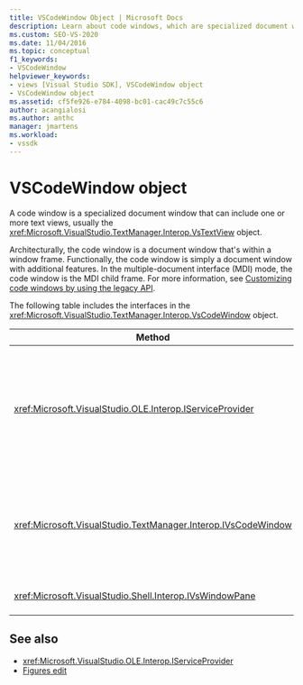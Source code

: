 ```yaml
---
title: VSCodeWindow Object | Microsoft Docs
description: Learn about code windows, which are specialized document windows that can include one or more text views, usually the VsTextView object.
ms.custom: SEO-VS-2020
ms.date: 11/04/2016
ms.topic: conceptual
f1_keywords:
- VSCodeWindow
helpviewer_keywords:
- views [Visual Studio SDK], VSCodeWindow object
- VsCodeWindow object
ms.assetid: cf5fe926-e784-4098-bc01-cac49c7c55c6
author: acangialosi
ms.author: anthc
manager: jmartens
ms.workload:
- vssdk
---
```

# VSCodeWindow object
A code window is a specialized document window that can include one or more text views, usually the <xref:Microsoft.VisualStudio.TextManager.Interop.VsTextView> object.

 Architecturally, the code window is a document window that's within a window frame. Functionally, the code window is simply a document window with additional features. In the multiple-document interface (MDI) mode, the code window is the MDI child frame. For more information, see [Customizing code windows by using the legacy API](/previous-versions/visualstudio/visual-studio-2015/extensibility/customizing-code-windows-by-using-the-legacy-api?preserve-view=true&view=vs-2015).

 The following table includes the interfaces in the <xref:Microsoft.VisualStudio.TextManager.Interop.VsCodeWindow> object.

|Method|Description|
|------------|-----------------|
|<xref:Microsoft.VisualStudio.OLE.Interop.IServiceProvider>|Provides a generic access mechanism to locate a service that a globally unique identifier (GUID) identifies.|
|<xref:Microsoft.VisualStudio.TextManager.Interop.IVsCodeWindow>|Represents a multiple document interface (MDI) child containing one or more code views.|
|<xref:Microsoft.VisualStudio.Shell.Interop.IVsWindowPane>|Fills a window frame.|

## See also
- <xref:Microsoft.VisualStudio.OLE.Interop.IServiceProvider>
- [Figures edit](https://www.microsoft.com/download/details.aspx?id=55984)